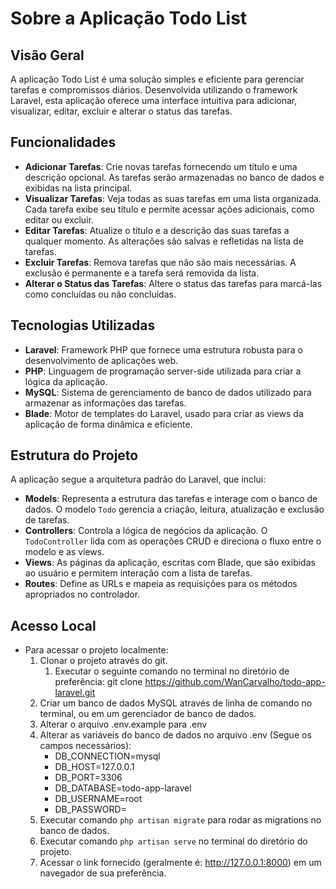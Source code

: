 # Sobre a Aplicação Todo List

## Visão Geral

A aplicação Todo List é uma solução simples e eficiente para gerenciar tarefas e compromissos diários. Desenvolvida utilizando o framework Laravel, esta aplicação oferece uma interface intuitiva para adicionar, visualizar, editar, excluir e alterar o status das tarefas.

## Funcionalidades

- **Adicionar Tarefas**: Crie novas tarefas fornecendo um título e uma descrição opcional. As tarefas serão armazenadas no banco de dados e exibidas na lista principal.
- **Visualizar Tarefas**: Veja todas as suas tarefas em uma lista organizada. Cada tarefa exibe seu título e permite acessar ações adicionais, como editar ou excluir.
- **Editar Tarefas**: Atualize o título e a descrição das suas tarefas a qualquer momento. As alterações são salvas e refletidas na lista de tarefas.
- **Excluir Tarefas**: Remova tarefas que não são mais necessárias. A exclusão é permanente e a tarefa será removida da lista.
- **Alterar o Status das Tarefas**: Altere o status das tarefas para marcá-las como concluídas ou não concluídas.

## Tecnologias Utilizadas

- **Laravel**: Framework PHP que fornece uma estrutura robusta para o desenvolvimento de aplicações web.
- **PHP**: Linguagem de programação server-side utilizada para criar a lógica da aplicação.
- **MySQL**: Sistema de gerenciamento de banco de dados utilizado para armazenar as informações das tarefas.
- **Blade**: Motor de templates do Laravel, usado para criar as views da aplicação de forma dinâmica e eficiente.

## Estrutura do Projeto

A aplicação segue a arquitetura padrão do Laravel, que inclui:

- **Models**: Representa a estrutura das tarefas e interage com o banco de dados. O modelo `Todo` gerencia a criação, leitura, atualização e exclusão de tarefas.
- **Controllers**: Controla a lógica de negócios da aplicação. O `TodoController` lida com as operações CRUD e direciona o fluxo entre o modelo e as views.
- **Views**: As páginas da aplicação, escritas com Blade, que são exibidas ao usuário e permitem interação com a lista de tarefas.
- **Routes**: Define as URLs e mapeia as requisições para os métodos apropriados no controlador.

## Acesso Local

- Para acessar o projeto localmente: 
    1. Clonar o projeto através do git.
        1. Executar o seguinte comando no terminal no diretório de preferência: git clone https://github.com/WanCarvalho/todo-app-laravel.git 
    1. Criar um banco de dados MySQL através de linha de comando no terminal, ou em um gerenciador de banco de dados.
    1. Alterar o arquivo .env.example para .env
    1. Alterar as variáveis do banco de dados no arquivo .env (Segue os campos necessários):
        - DB_CONNECTION=mysql
        - DB_HOST=127.0.0.1
        - DB_PORT=3306
        - DB_DATABASE=todo-app-laravel
        - DB_USERNAME=root
        - DB_PASSWORD=
    1. Executar comando ```php artisan migrate``` para rodar as migrations no banco de dados.
    1. Executar comando ```php artisan serve``` no terminal do diretório do projeto.
    1. Acessar o link fornecido (geralmente é: http://127.0.0.1:8000) em um navegador de sua preferência.

